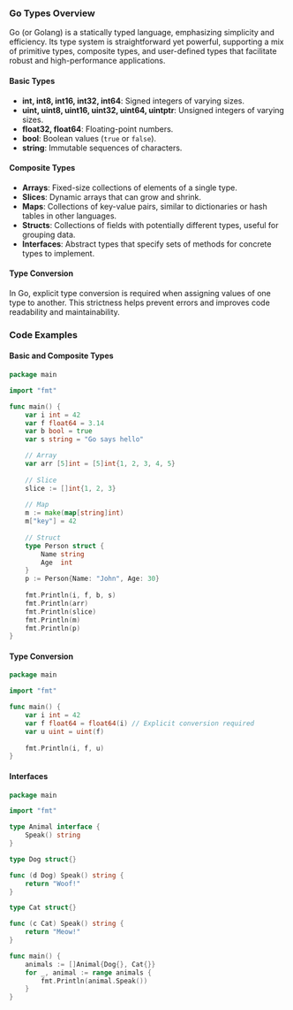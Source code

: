 ### Go Types Overview

Go (or Golang) is a statically typed language, emphasizing simplicity and efficiency. Its type system is straightforward yet powerful, supporting a mix of primitive types, composite types, and user-defined types that facilitate robust and high-performance applications.

#### Basic Types

- **int, int8, int16, int32, int64**: Signed integers of varying sizes.
- **uint, uint8, uint16, uint32, uint64, uintptr**: Unsigned integers of varying sizes.
- **float32, float64**: Floating-point numbers.
- **bool**: Boolean values (`true` or `false`).
- **string**: Immutable sequences of characters.

#### Composite Types

- **Arrays**: Fixed-size collections of elements of a single type.
- **Slices**: Dynamic arrays that can grow and shrink.
- **Maps**: Collections of key-value pairs, similar to dictionaries or hash tables in other languages.
- **Structs**: Collections of fields with potentially different types, useful for grouping data.
- **Interfaces**: Abstract types that specify sets of methods for concrete types to implement.

#### Type Conversion

In Go, explicit type conversion is required when assigning values of one type to another. This strictness helps prevent errors and improves code readability and maintainability.

### Code Examples

#### Basic and Composite Types

```go
package main

import "fmt"

func main() {
    var i int = 42
    var f float64 = 3.14
    var b bool = true
    var s string = "Go says hello"

    // Array
    var arr [5]int = [5]int{1, 2, 3, 4, 5}
    
    // Slice
    slice := []int{1, 2, 3}
    
    // Map
    m := make(map[string]int)
    m["key"] = 42
    
    // Struct
    type Person struct {
        Name string
        Age  int
    }
    p := Person{Name: "John", Age: 30}
    
    fmt.Println(i, f, b, s)
    fmt.Println(arr)
    fmt.Println(slice)
    fmt.Println(m)
    fmt.Println(p)
}
```

#### Type Conversion

```go
package main

import "fmt"

func main() {
    var i int = 42
    var f float64 = float64(i) // Explicit conversion required
    var u uint = uint(f)
    
    fmt.Println(i, f, u)
}
```

#### Interfaces

```go
package main

import "fmt"

type Animal interface {
    Speak() string
}

type Dog struct{}

func (d Dog) Speak() string {
    return "Woof!"
}

type Cat struct{}

func (c Cat) Speak() string {
    return "Meow!"
}

func main() {
    animals := []Animal{Dog{}, Cat{}}
    for _, animal := range animals {
        fmt.Println(animal.Speak())
    }
}
```
